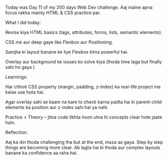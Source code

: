 Today was Day 11 of my 200 days Web Dev challenge.
Aaj maine apna focus rakha mainly HTML & CSS practice par.

 What I did today:

Revise kiya HTML basics (tags, attributes, forms, lists, semantic elements).

CSS me aur deep gaye like Flexbox aur Positioning.

Samjha ki layout banane ke liye Flexbox kitna powerful hai.

Overlay aur background ke issues ko solve kiya (thoda time laga but finally sahi ho gaya ).

 Learnings:

Har chhoti CSS property (margin, padding, z-index) ka real-life project me kaise use hota hai.

Agar overlay sahi se kaam na kare to check karna padta hai ki parent-child elements ka position aur z-index sahi hai ya nahi.

Practice > Theory – jitna code likhta hoon utna hi concepts clear hote jaate hain.

Reflection:

Aaj ka din thoda challenging tha but at the end, maza aa gaya.
Step by step things are becoming more clear. Ab lagta hai ki thoda aur complex layouts banane ka confidence aa raha hai.